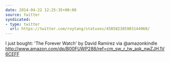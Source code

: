 ```yaml
---
date: 2014-04-22 12:25:35+00:00
source: twitter
syndicated:
- type: twitter
  url: https://twitter.com/roytang/statuses/458582385903144960/
---
```


I just bought: 'The Forever Watch' by David Ramirez via @amazonkindle http://www.amazon.com/dp/B00FUWP288/ref=cm_sw_r_tw_ask_nwZJH.1V6CEFF